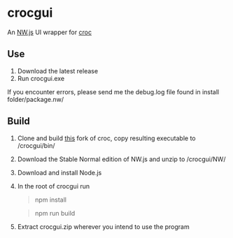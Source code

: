 # crocgui

An [NW.js](https://nwjs.io/) UI wrapper for [croc](https://github.com/schollz/croc)

## Use
1. Download the latest release
2. Run crocgui.exe

If you encounter errors, please send me the debug.log file found in install folder/package.nw/

## Build
1. Clone and build [this](https://github.com/PeterEve/croc) fork of croc, copy resulting executable to /crocgui/bin/
2. Download the Stable Normal edition of NW.js and unzip to /crocgui/NW/
3. Download and install Node.js
4. In the root of crocgui run
	> npm install

	> npm run build
5. Extract crocgui.zip wherever you intend to use the program
